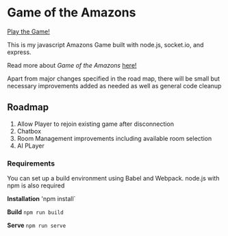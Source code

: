 # Game of the Amazons

[Play the Game!](https://amazons-the-game.herokuapp.com)

This is my javascript Amazons Game built with node.js, socket.io, and express.

Read more about *Game of the Amazons* [here!](https://en.wikipedia.org/wiki/Game_of_the_Amazons)

Apart from major changes specified in the road map, there will be small but necessary improvements added as needed as well as general code cleanup

## Roadmap
1. Allow Player to rejoin existing game after disconnection
2. Chatbox
3. Room Management improvements including available room selection 
4. AI PLayer

### Requirements

You can set up a build environment using Babel and Webpack.
node.js with npm is also required

**Installation**
'npm install`

**Build** 
`npm run build` 

**Serve**
`npm run serve`


